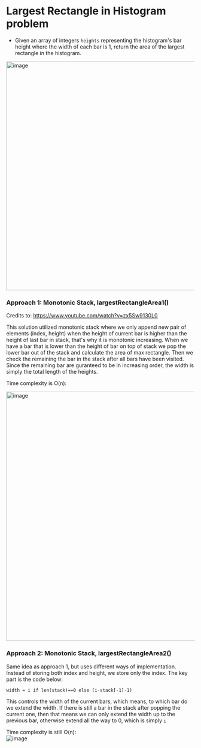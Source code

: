 # Largest Rectangle in Histogram problem
* Given an array of integers `heights` representing the histogram's bar height where the width of each bar is 1, return the area of the largest rectangle in the histogram.

<img width="611" alt="image" src="https://user-images.githubusercontent.com/25105806/133164438-29b0084b-d72a-4097-8791-667f9196993b.png">



### Approach 1: Monotonic Stack, largestRectangleArea1()
Credits to: https://www.youtube.com/watch?v=zx5Sw9130L0

This solution utilized monotonic stack where we only append new pair of elements (index, height) when the height of current bar is higher than the height of last bar in stack, that's why it is monotonic increasing. When we have a bar that is lower than the height of bar on top of stack we pop the lower bar out of the stack and calculate the area of max rectangle. Then we check the remaining the bar in the stack after all bars have been visited. Since the remaining bar are guranteed to be in increasing order, the width is simply the total length of the heights.

Time complexity is O(n):

<img width="666" alt="image" src="https://user-images.githubusercontent.com/25105806/133164866-716f757e-e134-49cd-9a5a-cc0b6f2febde.png">

### Approach 2: Monotonic Stack, largestRectangleArea2()
Same idea as approach 1, but uses different ways of implementation. Instead of storing both index and height, we store only the index. The key part is the code below:
```
width = i if len(stack)==0 else (i-stack[-1]-1)
```
This controls the width of the current bars, which means, to which bar do we extend the width. If there is still a bar in the stack after popping the current one, then that means we can only extend the width up to the previous bar, otherwise extend all the way to 0, which is simply `i`


Time complexity is still O(n):\
![image](https://user-images.githubusercontent.com/25105806/133554483-a86e73d1-3dda-4192-9746-524b0b9e732b.png)
